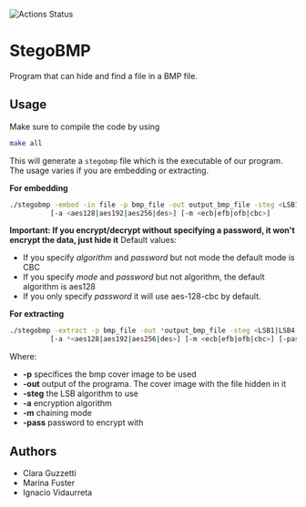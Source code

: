 ![Actions Status](https://github.com/ignacioVidaurreta/stegobmp/workflows/Ask%20Turing/badge.svg)

# StegoBMP
Program that can hide and find a file in a BMP file. 

## Usage

Make sure to compile the code by using
```bash
make all
```

This will generate a `stegobmp` file which is the executable of our program.
The usage varies if you are embedding or extracting.

**For embedding**
```bash
./stegobmp -embed -in file -p bmp_file -out output_bmp_file -steg <LSB1|LSB4|LSBI> \
          [-a <aes128|aes192|aes256|des>] [-m <ecb|efb|ofb|cbc>]
```
**Important: If you encrypt/decrypt without specifying a password, it won't encrypt the data, just hide it**
Default values:
- If you specify _algorithm_ and _password_ but not mode the default mode is CBC
- If you specify _mode_ and _password_ but not algorithm, the default algorithm is aes128
- If you only specify _password_ it will use aes-128-cbc by default.

**For extracting**
```bash
./stegobmp -extract -p bmp_file -out *output_bmp_file -steg <LSB1|LSB4|LSBI> \
          [-a *<aes128|aes192|aes256|des>] [-m <ecb|efb|ofb|cbc>] [-pass password]
```
Where:
* **-p** specifices the bmp cover image to be used 
* **-out** output of the programa. The cover image with the file hidden in it
* **-steg** the LSB algorithm to use
* **-a** encryption algorithm
* **-m** chaining mode 
* **-pass** password to encrypt with

## Authors
* Clara Guzzetti
* Marina Fuster
* Ignacio Vidaurreta
